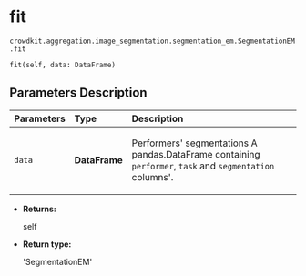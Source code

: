 # fit
`crowdkit.aggregation.image_segmentation.segmentation_em.SegmentationEM.fit`

```
fit(self, data: DataFrame)
```

## Parameters Description

| Parameters | Type | Description |
| :----------| :----| :-----------|
`data`|**DataFrame**|<p>Performers&#x27; segmentations A pandas.DataFrame containing `performer`, `task` and `segmentation` columns&#x27;.</p>

* **Returns:**

  self

* **Return type:**

  'SegmentationEM'
